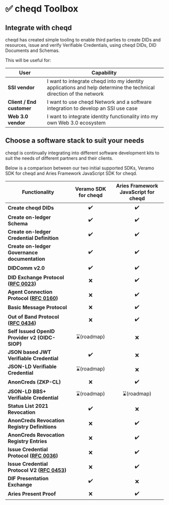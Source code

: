 # ✅ cheqd Toolbox

## Integrate with cheqd

cheqd has created simple tooling to enable third parties to create DIDs and resources, issue and verify Verifiable Credentials, using cheqd DIDs, DID Documents and Schemas.

This will be useful for:

| User                      | Capability                                                                                                        |
| ------------------------- | ----------------------------------------------------------------------------------------------------------------- |
| **SSI vendor**            | I want to integrate cheqd into my identity applications and help determine the technical direction of the network |
| **Client / End customer** | I want to use cheqd Network and a software integration to develop an SSI use case                                 |
| **Web 3.0 vendor**        | I want to integrate identity functionality into my own Web 3.0 ecosystem                                          |

## Choose a software stack to suit your needs

cheqd is continually integrating into different software development kits to suit the needs of different partners and their clients.

Below is a comparison between our two initial supported SDKs, Veramo SDK for cheqd and Aries Framework JavaScript SDK for cheqd.&#x20;

| Functionality                                                                                                                                            | Veramo SDK for cheqd | Aries Framework JavaScript for cheqd |
| -------------------------------------------------------------------------------------------------------------------------------------------------------- | :------------------: | :----------------------------------: |
| **Create cheqd DIDs**                                                                                                                                    |          ✔️          |                  ✔️                  |
| **Create on-ledger Schema**                                                                                                                              |          ✔️          |                  ✔️                  |
| **Create on-ledger Credential Definition**                                                                                                               |          ✔️          |                  ✔️                  |
| **Create on-ledger Governance documentation**                                                                                                            |          ✔️          |                  ✔️                  |
| **DIDComm v2.0**                                                                                                                                         |          ✔️          |                  ✔️                  |
| **DID Exchange Protocol (**[**RFC 0023**](https://github.com/hyperledger/aries-rfcs/tree/main/features/0023-did-exchange)**)**                           |           ❌          |                  ✔️                  |
| **Agent Connection Protocol (**[**RFC 0160**](https://github.com/hyperledger/aries-rfcs/blob/main/features/0160-connection-protocol/README.md)**)**      |           ❌          |                  ✔️                  |
| **Basic Message Protocol**                                                                                                                               |           ❌          |                  ✔️                  |
| **Out of Band Protocol (**[**RFC 0434**](https://github.com/hyperledger/aries-rfcs/blob/main/features/0434-outofband/README.md)**)**                     |           ❌          |                  ✔️                  |
| **Self Issued OpenID Provider v2 (OIDC-SIOP)**                                                                                                           |      ⌛(roadmap)      |                   ❌                  |
| **JSON based JWT Verifiable Credential**                                                                                                                 |          ✔️          |                   ❌                  |
| **JSON-LD Verifiable Credential**                                                                                                                        |      ⌛(roadmap)      |                   ❌                  |
| **AnonCreds (ZKP-CL)**                                                                                                                                   |           ❌          |                  ✔️                  |
| **JSON-LD BBS+ Verifiable Credential**                                                                                                                   |      ⌛(roadmap)      |              ⌛(roadmap)              |
| **Status List 2021 Revocation**                                                                                                                          |          ✔️          |                   ❌                  |
| **AnonCreds Revocation Registry Definitions**                                                                                                            |           ❌          |                  ✔️                  |
| **AnonCreds Revocation Registry Entries**                                                                                                                |           ❌          |                  ✔️                  |
| **Issue Credential Protocol (**[**RFC 0036**](https://github.com/hyperledger/aries-rfcs/blob/master/features/0036-issue-credential/README.md)**)**       |           ❌          |                  ✔️                  |
| **Issue Credential Protocol V2 (**[**RFC 0453**](https://github.com/hyperledger/aries-rfcs/blob/master/features/0453-issue-credential-v2/README.md)**)** |           ❌          |                  ✔️                  |
| **DIF Presentation Exchange**                                                                                                                            |          ✔️          |                   ❌                  |
| **Aries Present Proof**                                                                                                                                  |           ❌          |                  ✔️                  |
